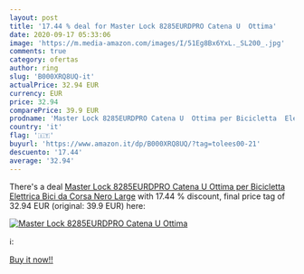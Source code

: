 ```yaml
---
layout: post
title: '17.44 % deal for Master Lock 8285EURDPRO Catena U  Ottima'
date: 2020-09-17 05:33:06
image: 'https://m.media-amazon.com/images/I/51Eg8Bx6YxL._SL200_.jpg'
comments: true
category: ofertas
author: ring
slug: 'B000XRQ8UQ-it'
actualPrice: 32.94 EUR
currency: EUR
price: 32.94
comparePrice: 39.9 EUR
prodname: 'Master Lock 8285EURDPRO Catena U  Ottima per Bicicletta  Elettrica  Bici da Corsa  Nero  Large'
country: 'it'
flag: '🇮🇹'
buyurl: 'https://www.amazon.it/dp/B000XRQ8UQ/?tag=tolees00-21'
descuento: '17.44'
average: '32.94'
---
```


There's a deal [Master Lock 8285EURDPRO Catena U  Ottima per Bicicletta  Elettrica  Bici da Corsa  Nero  Large](https://www.amazon.it/dp/B000XRQ8UQ/?tag=tolees00-21)  with  17.44 % discount, final price tag of  32.94 EUR (original: 39.9 EUR) here:

[![Master Lock 8285EURDPRO Catena U  Ottima](https://m.media-amazon.com/images/I/51Eg8Bx6YxL._SL200_.jpg)](https://www.amazon.it/dp/B000XRQ8UQ/?tag=tolees00-21)

ℹ️:


[Buy it now!!](https://www.amazon.it/dp/B000XRQ8UQ/?tag=tolees00-21)
